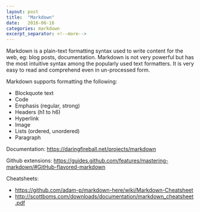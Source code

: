 ```yaml
---
layout: post
title:  "Markdown"
date:   2016-06-16
categories: markdown
excerpt_separator: <!--more-->
---
```

Markdown is a plain-text formatting syntax used to write content for the web, eg: blog posts, documentation. Markdown is not very powerful but has the most intuitive syntax among the popularly used text formatters. It is very easy to read and comprehend even in un-processed form.
<!--more-->
Markdown supports formatting the following:

* Blockquote text
* Code
* Emphasis (regular, strong)
* Headers (h1 to h6)
* Hyperlink
* Image
* Lists (ordered, unordered)
* Paragraph

Documentation: <https://daringfireball.net/projects/markdown>

Github extensions: <https://guides.github.com/features/mastering-markdown/#GitHub-flavored-markdown>

Cheatsheets:

* <https://github.com/adam-p/markdown-here/wiki/Markdown-Cheatsheet>
* <http://scottboms.com/downloads/documentation/markdown_cheatsheet.pdf>
